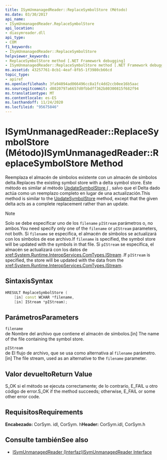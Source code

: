 ```yaml
---
title: ISymUnmanagedReader::ReplaceSymbolStore (Método)
ms.date: 03/30/2017
api_name:
- ISymUnmanagedReader.ReplaceSymbolStore
api_location:
- diasymreader.dll
api_type:
- COM
f1_keywords:
- ISymUnmanagedReader::ReplaceSymbolStore
helpviewer_keywords:
- ReplaceSymbolStore method [.NET Framework debugging]
- ISymUnmanagedReader::ReplaceSymbolStore method [.NET Framework debugging]
ms.assetid: 43257761-8cb1-4eaf-8fb5-1f3980cb66cd
topic_type:
- apiref
ms.openlocfilehash: 3fa94094ad066496cc8a1fc4dd2ccb0ee16b5aac
ms.sourcegitcommit: d8020797a6657d0fbbdff362b80300815f682f94
ms.translationtype: MT
ms.contentlocale: es-ES
ms.lasthandoff: 11/24/2020
ms.locfileid: "95675846"
---
```

# <a name="isymunmanagedreaderreplacesymbolstore-method"></a><span data-ttu-id="15942-102">ISymUnmanagedReader::ReplaceSymbolStore (Método)</span><span class="sxs-lookup"><span data-stu-id="15942-102">ISymUnmanagedReader::ReplaceSymbolStore Method</span></span>

<span data-ttu-id="15942-103">Reemplaza el almacén de símbolos existente con un almacén de símbolos delta.</span><span class="sxs-lookup"><span data-stu-id="15942-103">Replaces the existing symbol store with a delta symbol store.</span></span> <span data-ttu-id="15942-104">Este método es similar al método [UpdateSymbolStore (](isymunmanagedreader-updatesymbolstore-method.md) , salvo que el Delta dado actúa como un reemplazo completo en lugar de una actualización.</span><span class="sxs-lookup"><span data-stu-id="15942-104">This method is similar to the [UpdateSymbolStore](isymunmanagedreader-updatesymbolstore-method.md) method, except that the given delta acts as a complete replacement rather than an update.</span></span>  
  
> [!NOTE]
> <span data-ttu-id="15942-105">Solo se debe especificar uno de los `filename` `pIStream` parámetros o, no ambos.</span><span class="sxs-lookup"><span data-stu-id="15942-105">You need specify only one of the `filename` or `pIStream` parameters, not both.</span></span> <span data-ttu-id="15942-106">Si `filename` se especifica, el almacén de símbolos se actualizará con los símbolos de ese archivo.</span><span class="sxs-lookup"><span data-stu-id="15942-106">If `filename` is specified, the symbol store will be updated with the symbols in that file.</span></span> <span data-ttu-id="15942-107">Si `pIStream` se especifica, el almacén se actualizará con los datos de <xref:System.Runtime.InteropServices.ComTypes.IStream> .</span><span class="sxs-lookup"><span data-stu-id="15942-107">If `pIStream` is specified, the store will be updated with the data from the <xref:System.Runtime.InteropServices.ComTypes.IStream>.</span></span>  
  
## <a name="syntax"></a><span data-ttu-id="15942-108">Sintaxis</span><span class="sxs-lookup"><span data-stu-id="15942-108">Syntax</span></span>  
  
```cpp  
HRESULT ReplaceSymbolStore (  
    [in] const WCHAR *filename,  
    [in] IStream *pIStream);  
```  
  
## <a name="parameters"></a><span data-ttu-id="15942-109">Parámetros</span><span class="sxs-lookup"><span data-stu-id="15942-109">Parameters</span></span>  

 `filename`  
 <span data-ttu-id="15942-110">de Nombre del archivo que contiene el almacén de símbolos.</span><span class="sxs-lookup"><span data-stu-id="15942-110">[in] The name of the file containing the symbol store.</span></span>  
  
 `pIStream`  
 <span data-ttu-id="15942-111">de El flujo de archivo, que se usa como alternativa al `filename` parámetro.</span><span class="sxs-lookup"><span data-stu-id="15942-111">[in] The file stream, used as an alternative to the `filename` parameter.</span></span>  
  
## <a name="return-value"></a><span data-ttu-id="15942-112">Valor devuelto</span><span class="sxs-lookup"><span data-stu-id="15942-112">Return Value</span></span>  

 <span data-ttu-id="15942-113">S_OK si el método se ejecuta correctamente; de lo contrario, E_FAIL u otro código de error.</span><span class="sxs-lookup"><span data-stu-id="15942-113">S_OK if the method succeeds; otherwise, E_FAIL or some other error code.</span></span>  
  
## <a name="requirements"></a><span data-ttu-id="15942-114">Requisitos</span><span class="sxs-lookup"><span data-stu-id="15942-114">Requirements</span></span>  

 <span data-ttu-id="15942-115">**Encabezado:** CorSym. idl, CorSym. h</span><span class="sxs-lookup"><span data-stu-id="15942-115">**Header:** CorSym.idl, CorSym.h</span></span>  
  
## <a name="see-also"></a><span data-ttu-id="15942-116">Consulte también</span><span class="sxs-lookup"><span data-stu-id="15942-116">See also</span></span>

- [<span data-ttu-id="15942-117">ISymUnmanagedReader (Interfaz)</span><span class="sxs-lookup"><span data-stu-id="15942-117">ISymUnmanagedReader Interface</span></span>](isymunmanagedreader-interface.md)
